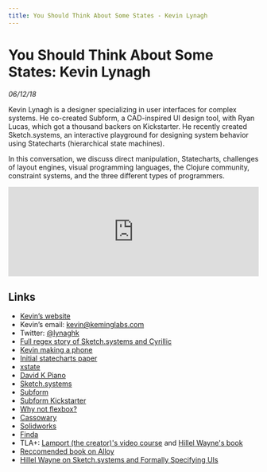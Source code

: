 ```yaml
---
title: You Should Think About Some States - Kevin Lynagh
---
```


# You Should Think About Some States: Kevin Lynagh

_06/12/18_

Kevin Lynagh is a designer specializing in user interfaces for complex systems. He co-created Subform, a CAD-inspired UI design tool, with Ryan Lucas, which got a thousand backers on Kickstarter. He recently created Sketch.systems, an interactive playground for designing system behavior using Statecharts (hierarchical state machines).

In this conversation, we discuss direct manipulation, Statecharts, challenges of layout engines, visual programming languages, the Clojure community, constraint systems, and the three different types of programmers.

<iframe src="https://omny.fm/shows/future-of-coding/25-you-should-consider-some-states-kevin-lynagh/embed" width="100%" height="180" frameborder="0"></iframe>

## Links

- [Kevin’s website](https://kevinlynagh.com/)
- Kevin’s email: kevin@keminglabs.com
- Twitter: [@lynaghk](https://twitter.com/lynaghk)
- [Full regex story of Sketch.systems and Cyrillic](https://talk.sketch.systems/t/unicode-support/38/2)
- [Kevin making a phone](https://www.youtube.com/watch?v=FlRa-iH7PGw)
- [Initial statecharts paper](http://www.inf.ed.ac.uk/teaching/courses/seoc/2005_2006/resources/statecharts.pdf)
- [xstate](https://github.com/davidkpiano/xstate)
- [David K Piano](https://twitter.com/DavidKPiano)
- [Sketch.systems](https://sketch.systems/)
- [Subform](https://subformapp.com/)
- [Subform Kickstarter](https://www.kickstarter.com/projects/298226251/subform-a-modern-tool-for-digital-product-designer)
- [Why not flexbox?](https://subformapp.com/articles/why-not-flexbox/)
- [Cassowary](https://constraints.cs.washington.edu/cassowary/)
- [Solidworks](https://www.solidworks.com/)
- [Finda](https://keminglabs.com/finda/)
- TLA+: [Lamport (the creator)'s video course](https://lamport.azurewebsites.net/video/videos.html) and [Hillel Wayne's book](https://learntla.com/introduction/)
- [Reccomended book on Alloy](http://alloytools.org/)
- [Hillel Wayne on Sketch.systems and Formally Specifying UIs](https://www.hillelwayne.com/post/formally-specifying-uis/)
